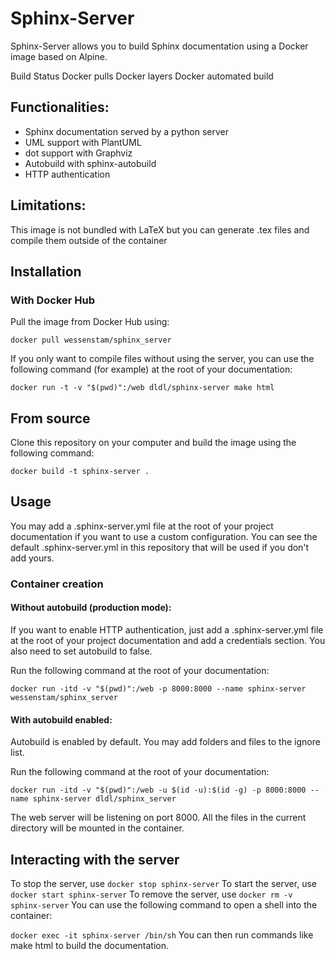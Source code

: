 # Sphinx-Server
Sphinx-Server allows you to build Sphinx documentation using a Docker image based on Alpine.

Build Status Docker pulls Docker layers Docker automated build

## Functionalities:

- Sphinx documentation served by a python server
- UML support with PlantUML
- dot support with Graphviz
- Autobuild with sphinx-autobuild
- HTTP authentication

## Limitations:

This image is not bundled with LaTeX but you can generate .tex files and compile them outside of the container

## Installation

### With Docker Hub

Pull the image from Docker Hub using:

``docker pull wessenstam/sphinx_server``

If you only want to compile files without using the server, you can use the following command (for example) at the root of your documentation:

``docker run -t -v "$(pwd)":/web dldl/sphinx-server make html``

## From source
Clone this repository on your computer and build the image using the following command:

``docker build -t sphinx-server .``

## Usage
You may add a .sphinx-server.yml file at the root of your project documentation if you want to use a custom configuration. You can see the default .sphinx-server.yml in this repository that will be used if you don't add yours.

### Container creation

#### Without autobuild (production mode):

If you want to enable HTTP authentication, just add a .sphinx-server.yml file at the root of your project documentation and add a credentials section. You also need to set autobuild to false.

Run the following command at the root of your documentation:

``docker run -itd -v "$(pwd)":/web -p 8000:8000 --name sphinx-server wessenstam/sphinx_server``

#### With autobuild enabled:

Autobuild is enabled by default. You may add folders and files to the ignore list.

Run the following command at the root of your documentation:

``docker run -itd -v "$(pwd)":/web -u $(id -u):$(id -g) -p 8000:8000 --name sphinx-server dldl/sphinx_server``

The web server will be listening on port 8000. All the files in the current directory will be mounted in the container.

## Interacting with the server

To stop the server, use ``docker stop sphinx-server``
To start the server, use ``docker start sphinx-server``
To remove the server, use ``docker rm -v sphinx-server``
You can use the following command to open a shell into the container:

``docker exec -it sphinx-server /bin/sh``
You can then run commands like make html to build the documentation.